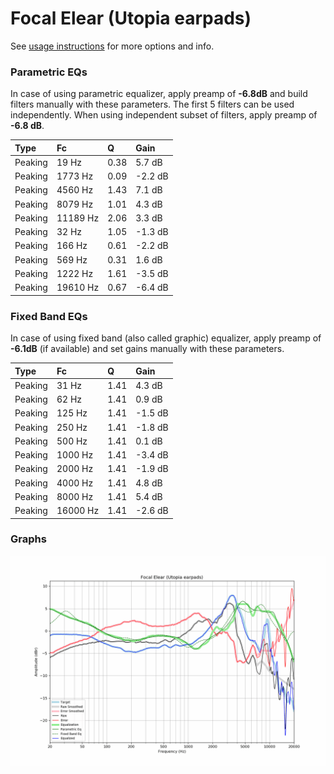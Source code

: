# Focal Elear (Utopia earpads)
See [usage instructions](https://github.com/jaakkopasanen/AutoEq#usage) for more options and info.

### Parametric EQs
In case of using parametric equalizer, apply preamp of **-6.8dB** and build filters manually
with these parameters. The first 5 filters can be used independently.
When using independent subset of filters, apply preamp of **-6.8 dB**.

| Type    | Fc       |    Q | Gain    |
|:--------|:---------|:-----|:--------|
| Peaking | 19 Hz    | 0.38 | 5.7 dB  |
| Peaking | 1773 Hz  | 0.09 | -2.2 dB |
| Peaking | 4560 Hz  | 1.43 | 7.1 dB  |
| Peaking | 8079 Hz  | 1.01 | 4.3 dB  |
| Peaking | 11189 Hz | 2.06 | 3.3 dB  |
| Peaking | 32 Hz    | 1.05 | -1.3 dB |
| Peaking | 166 Hz   | 0.61 | -2.2 dB |
| Peaking | 569 Hz   | 0.31 | 1.6 dB  |
| Peaking | 1222 Hz  | 1.61 | -3.5 dB |
| Peaking | 19610 Hz | 0.67 | -6.4 dB |

### Fixed Band EQs
In case of using fixed band (also called graphic) equalizer, apply preamp of **-6.1dB**
(if available) and set gains manually with these parameters.

| Type    | Fc       |    Q | Gain    |
|:--------|:---------|:-----|:--------|
| Peaking | 31 Hz    | 1.41 | 4.3 dB  |
| Peaking | 62 Hz    | 1.41 | 0.9 dB  |
| Peaking | 125 Hz   | 1.41 | -1.5 dB |
| Peaking | 250 Hz   | 1.41 | -1.8 dB |
| Peaking | 500 Hz   | 1.41 | 0.1 dB  |
| Peaking | 1000 Hz  | 1.41 | -3.4 dB |
| Peaking | 2000 Hz  | 1.41 | -1.9 dB |
| Peaking | 4000 Hz  | 1.41 | 4.8 dB  |
| Peaking | 8000 Hz  | 1.41 | 5.4 dB  |
| Peaking | 16000 Hz | 1.41 | -2.6 dB |

### Graphs
![](./Focal%20Elear%20(Utopia%20earpads).png)